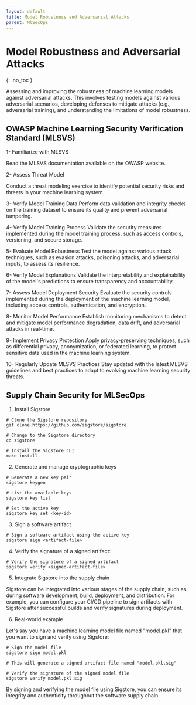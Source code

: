 ```yaml
---
layout: default
title: Model Robustness and Adversarial Attacks
parent: MlSecOps
---
```


# Model Robustness and Adversarial Attacks
{: .no_toc }



Assessing and improving the robustness of machine learning models against adversarial attacks. This involves testing models against various adversarial scenarios, developing defenses to mitigate attacks (e.g., adversarial training), and understanding the limitations of model robustness.



## OWASP Machine Learning Security Verification Standard (MLSVS)


1- Familiarize with MLSVS  

Read the MLSVS documentation available on the OWASP website.

2- Assess Threat Model

Conduct a threat modeling exercise to identify potential security risks and threats in your machine learning system.

3- Verify Model Training Data  Perform data validation and integrity checks on the training dataset to ensure its quality and prevent adversarial tampering.

4- Verify Model Training Process Validate the security measures implemented during the model training process, such as access controls, versioning, and secure storage.

5- Evaluate Model Robustness Test the model against various attack techniques, such as evasion attacks, poisoning attacks, and adversarial inputs, to assess its resilience.

6- Verify Model Explanations Validate the interpretability and explainability of the model's predictions to ensure transparency and accountability.

7- Assess Model Deployment Security  Evaluate the security controls implemented during the deployment of the machine learning model, including access controls, authentication, and encryption.

8- Monitor Model Performance Establish monitoring mechanisms to detect and mitigate model performance degradation, data drift, and adversarial attacks in real-time.

9- Implement Privacy Protection  Apply privacy-preserving techniques, such as differential privacy, anonymization, or federated learning, to protect sensitive data used in the machine learning system.

10- Regularly Update MLSVS Practices  Stay updated with the latest MLSVS guidelines and best practices to adapt to evolving machine learning security threats.


## Supply Chain Security for MLSecOps

1. Install Sigstore

```
# Clone the Sigstore repository
git clone https://github.com/sigstore/sigstore

# Change to the Sigstore directory
cd sigstore

# Install the Sigstore CLI
make install
```

2. Generate and manage cryptographic keys

```
# Generate a new key pair
sigstore keygen

# List the available keys
sigstore key list

# Set the active key
sigstore key set <key-id>
```

3. Sign a software artifact

```
# Sign a software artifact using the active key
sigstore sign <artifact-file>
```

4. Verify the signature of a signed artifact:

```
# Verify the signature of a signed artifact
sigstore verify <signed-artifact-file>
```

5. Integrate Sigstore into the supply chain

Sigstore can be integrated into various stages of the supply chain, such as during software development, build, deployment, and distribution. For example, you can configure your CI/CD pipeline to sign artifacts with Sigstore after successful builds and verify signatures during deployment.


6. Real-world example

Let's say you have a machine learning model file named "model.pkl" that you want to sign and verify using Sigstore:

```
# Sign the model file
sigstore sign model.pkl

# This will generate a signed artifact file named "model.pkl.sig"

# Verify the signature of the signed model file
sigstore verify model.pkl.sig
```

By signing and verifying the model file using Sigstore, you can ensure its integrity and authenticity throughout the software supply chain.














